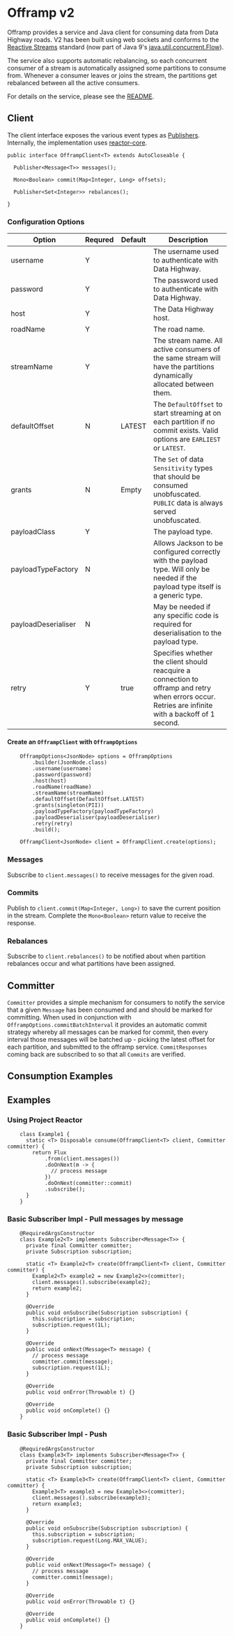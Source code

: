 # Offramp v2

Offramp provides a service and Java client for consuming data from Data Highway roads. V2 has been built using web
sockets and conforms to the [Reactive Streams](http://www.reactive-streams.org/) standard (now part of Java 9's
[java.util.concurrent.Flow](https://docs.oracle.com/javase/9/docs/api/java/util/concurrent/Flow.html)).

The service also supports automatic rebalancing, so each concurrent consumer of a stream is automatically assigned some
partitions to consume from. Whenever a consumer leaves or joins the stream, the partitions get rebalanced between all
the active consumers.

For details on the service, please see the [README](../../endpoint/offramp-v2/README.md).

## Client

The client interface exposes the various event types as
[Publishers](http://www.reactive-streams.org/reactive-streams-1.0.1-javadoc/org/reactivestreams/Publisher.html).
Internally, the implementation uses [reactor-core](https://github.com/reactor/reactor-core).


```
public interface OfframpClient<T> extends AutoCloseable {

  Publisher<Message<T>> messages();
  
  Mono<Boolean> commit(Map<Integer, Long> offsets);

  Publisher<Set<Integer>> rebalances();

}
```

### Configuration Options

| Option              | Requred | Default | Description
|---                  |---      |---      |---
| username            | Y       |         | The username used to authenticate with Data Highway.
| password            | Y       |         | The password used to authenticate with Data Highway.
| host                | Y       |         | The Data Highway host.
| roadName            | Y       |         | The road name.
| streamName          | Y       |         | The stream name. All active consumers of the same stream will have the partitions dynamically allocated between them.
| defaultOffset       | N       | LATEST  | The `DefaultOffset` to start streaming at on each partition if no commit exists. Valid options are `EARLIEST` or `LATEST`.
| grants              | N       | Empty   | The `Set` of data `Sensitivity` types that should be consumed unobfuscated. `PUBLIC` data is always served unobfuscated.
| payloadClass        | Y       |         | The payload type.
| payloadTypeFactory  | N       |         | Allows Jackson to be configured correctly with the payload type. Will only be needed if the payload type itself is a generic type.
| payloadDeserialiser | N       |         | May be needed if any specific code is required for deserialisation to the payload type.
| retry               | Y       | true    | Specifies whether the client should reacquire a connection to offramp and retry when errors occur. Retries are infinite with a backoff of 1 second.

#### Create an `OfframpClient` with `OfframpOptions`

```
    OfframpOptions<JsonNode> options = OfframpOptions
        .builder(JsonNode.class)
        .username(username)
        .password(password)
        .host(host)
        .roadName(roadName)
        .streamName(streamName)
        .defaultOffset(DefaultOffset.LATEST)
        .grants(singleton(PII))
        .payloadTypeFactory(payloadTypeFactory)
        .payloadDeserialiser(payloadDeserialiser)
        .retry(retry)	
        .build();

    OfframpClient<JsonNode> client = OfframpClient.create(options);
```


### Messages

Subscribe to `client.messages()` to receive messages for the given road.

### Commits

Publish to `client.commit(Map<Integer, Long>)` to save the current position in the stream. Complete the `Mono<Boolean>` return value to receive the response.

### Rebalances

Subscribe to `client.rebalances()` to be notified about when partition rebalances occur and what partitions have been
assigned.

## Committer

`Committer` provides a simple mechanism for consumers to notify the service that a given `Message` has been consumed
and and should be marked for committing. When used in conjunction with `OfframpOptions.commitBatchInterval` it provides
an automatic commit strategy whereby all messages can be marked for commit, then every interval those messages will be
batched up - picking the latest offset for each partition, and submitted to the offramp service. `CommitResponses`
coming back are subscribed to so that all `Commits` are verified.

## Consumption Examples

## Examples

### Using Project Reactor
```
    class Example1 {
      static <T> Disposable consume(OfframpClient<T> client, Committer committer) {
        return Flux
            .from(client.messages())
            .doOnNext(m -> {
              // process message
            })
            .doOnNext(committer::commit)
            .subscribe();
      }
    }
```

### Basic Subscriber Impl - Pull messages by message

```
    @RequiredArgsConstructor
    class Example2<T> implements Subscriber<Message<T>> {
      private final Committer committer;
      private Subscription subscription;

      static <T> Example2<T> create(OfframpClient<T> client, Committer committer) {
        Example2<T> example2 = new Example2<>(committer);
        client.messages().subscribe(example2);
        return example2;
      }

      @Override
      public void onSubscribe(Subscription subscription) {
        this.subscription = subscription;
        subscription.request(1L);
      }

      @Override
      public void onNext(Message<T> message) {
        // process message
        committer.commit(message);
        subscription.request(1L);
      }

      @Override
      public void onError(Throwable t) {}

      @Override
      public void onComplete() {}
    }
```

### Basic Subscriber Impl - Push

```
    @RequiredArgsConstructor
    class Example3<T> implements Subscriber<Message<T>> {
      private final Committer committer;
      private Subscription subscription;

      static <T> Example3<T> create(OfframpClient<T> client, Committer committer) {
        Example3<T> example3 = new Example3<>(committer);
        client.messages().subscribe(example3);
        return example3;
      }

      @Override
      public void onSubscribe(Subscription subscription) {
        this.subscription = subscription;
        subscription.request(Long.MAX_VALUE);
      }

      @Override
      public void onNext(Message<T> message) {
        // process message
        committer.commit(message);
      }

      @Override
      public void onError(Throwable t) {}

      @Override
      public void onComplete() {}
    }
```
